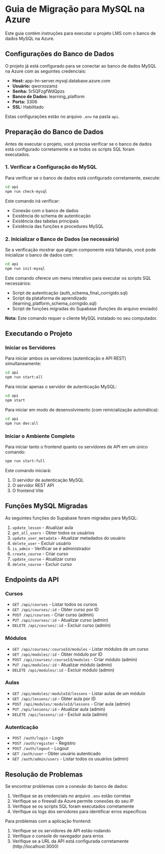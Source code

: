 # Guia de Migração para MySQL na Azure

Este guia contém instruções para executar o projeto LMS com o banco de dados MySQL na Azure.

## Configurações do Banco de Dados

O projeto já está configurado para se conectar ao banco de dados MySQL na Azure com as seguintes credenciais:

- **Host:** app-lm-server.mysql.database.azure.com
- **Usuário:** qworxozamz
- **Senha:** 5r5QFzgfWdQpzs
- **Banco de Dados:** learning_platform
- **Porta:** 3306
- **SSL:** Habilitado

Estas configurações estão no arquivo `.env` na pasta `api`.

## Preparação do Banco de Dados

Antes de executar o projeto, você precisa verificar se o banco de dados está configurado corretamente e se todos os scripts SQL foram executados.

### 1. Verificar a Configuração do MySQL

Para verificar se o banco de dados está configurado corretamente, execute:

```bash
cd api
npm run check-mysql
```

Este comando irá verificar:
- Conexão com o banco de dados
- Existência do schema de autenticação
- Existência das tabelas principais
- Existência das funções e procedures MySQL

### 2. Inicializar o Banco de Dados (se necessário)

Se a verificação mostrar que algum componente está faltando, você pode inicializar o banco de dados com:

```bash
cd api
npm run init-mysql
```

Este comando oferece um menu interativo para executar os scripts SQL necessários:
- Script de autenticação (auth_schema_final_corrigido.sql)
- Script da plataforma de aprendizado (learning_platform_schema_corrigido.sql)
- Script de funções migradas do Supabase (funções do arquivo enviado)

**Nota:** Este comando requer o cliente MySQL instalado no seu computador.

## Executando o Projeto

### Iniciar os Servidores

Para iniciar ambos os servidores (autenticação e API REST) simultaneamente:

```bash
cd api
npm run start:all
```

Para iniciar apenas o servidor de autenticação MySQL:

```bash
cd api
npm start
```

Para iniciar em modo de desenvolvimento (com reinicialização automática):

```bash
cd api
npm run dev:all
```

### Iniciar o Ambiente Completo

Para iniciar tanto o frontend quanto os servidores de API em um único comando:

```bash
npm run start:full
```

Este comando iniciará:
1. O servidor de autenticação MySQL
2. O servidor REST API 
3. O frontend Vite

## Funções MySQL Migradas

As seguintes funções do Supabase foram migradas para MySQL:

1. `update_lesson` - Atualizar aula
2. `get_all_users` - Obter todos os usuários
3. `update_user_metadata` - Atualizar metadados do usuário
4. `delete_user` - Excluir usuário
5. `is_admin` - Verificar se é administrador
6. `create_course` - Criar curso
7. `update_course` - Atualizar curso
8. `delete_course` - Excluir curso

## Endpoints da API

### Cursos
- `GET /api/courses` - Listar todos os cursos
- `GET /api/courses/:id` - Obter curso por ID
- `POST /api/courses` - Criar curso (admin)
- `PUT /api/courses/:id` - Atualizar curso (admin)
- `DELETE /api/courses/:id` - Excluir curso (admin)

### Módulos
- `GET /api/courses/:courseId/modules` - Listar módulos de um curso
- `GET /api/modules/:id` - Obter módulo por ID
- `POST /api/courses/:courseId/modules` - Criar módulo (admin)
- `PUT /api/modules/:id` - Atualizar módulo (admin)
- `DELETE /api/modules/:id` - Excluir módulo (admin)

### Aulas
- `GET /api/modules/:moduleId/lessons` - Listar aulas de um módulo
- `GET /api/lessons/:id` - Obter aula por ID
- `POST /api/modules/:moduleId/lessons` - Criar aula (admin)
- `PUT /api/lessons/:id` - Atualizar aula (admin)
- `DELETE /api/lessons/:id` - Excluir aula (admin)

### Autenticação
- `POST /auth/login` - Login
- `POST /auth/register` - Registro
- `POST /auth/logout` - Logout
- `GET /auth/user` - Obter usuário autenticado
- `GET /auth/admin/users` - Listar todos os usuários (admin)

## Resolução de Problemas

Se encontrar problemas com a conexão do banco de dados:

1. Verifique se as credenciais no arquivo `.env` estão corretas
2. Verifique se o firewall da Azure permite conexões do seu IP
3. Verifique se os scripts SQL foram executados corretamente
4. Verifique os logs dos servidores para identificar erros específicos

Para problemas com a aplicação frontend:
1. Verifique se os servidores de API estão rodando
2. Verifique o console do navegador para erros
3. Verifique se a URL da API está configurada corretamente (http://localhost:3000)
